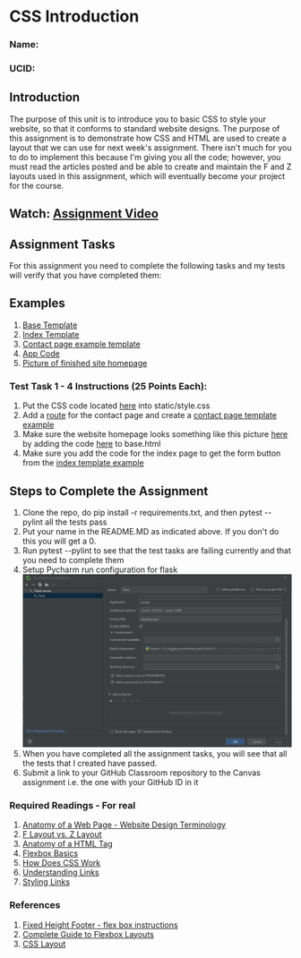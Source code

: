 # CSS Introduction

### Name: <Insert Here>

### UCID: <Insert Here>

## Introduction

The purpose of this unit is to introduce you to basic CSS to style your website, so that it conforms to standard website
designs. The purpose of this assignment is to demonstrate how CSS and HTML are used to create a layout that we can use
for next week's assignment. There isn't much for you to do to implement this because I'm giving you all the code;
however, you must read the articles posted and be able to create and maintain the F and Z layouts used in this
assignment, which will eventually become your project for the course.

## Watch: [Assignment Video](https://youtu.be/jTadsuELj_8)

## Assignment Tasks

For this assignment you need to complete the following tasks and my tests will verify that you have completed them:

## Examples

1. [Base Template](base.example)
2. [Index Template](index.example)
3. [Contact page example template](contact.example)
4. [App Code](main_app.example)
5. [Picture of finished site homepage](webpage.png)

### Test Task 1 - 4 Instructions (25 Points Each):

1. Put the CSS code located [here](/style.example) into static/style.css
2. Add a [route](main_app.example) for the contact page and create a [contact page template example](contact.example)
3. Make sure the website homepage looks something like this picture [here](webpage.png) by adding the
   code [here](base.example) to base.html
4. Make sure you add the code for the index page to get the form button from the [index template example](index.example)

## Steps to Complete the Assignment

1. Clone the repo, do pip install -r requirements.txt, and then pytest --pylint all the tests pass
2. Put your name in the README.MD as indicated above. If you don't do this you will get a 0.
3. Run pytest --pylint to see that the test tasks are failing currently and that you need to complete them
4. Setup Pycharm run configuration for flask ![Pycharm Flask Run Configuration](flask-run-config.png)
5. When you have completed all the assignment tasks, you will see that all the tests that I created have passed.
6. Submit a link to your GitHub Classroom repository to the Canvas assignment i.e. the one with your GitHub ID in it

### Required Readings - For real

1. [Anatomy of a Web Page - Website Design Terminology](https://blog.tubikstudio.com/anatomy-of-web-page/)
2. [F Layout vs. Z Layout](https://99designs.com/blog/tips/visual-hierarchy-landing-page-designs/)
3. [Anatomy of a HTML Tag](https://developer.mozilla.org/en-US/docs/Learn/Getting_started_with_the_web/HTML_basics)
4. [Flexbox Basics](https://developer.mozilla.org/en-US/docs/Web/CSS/CSS_Flexible_Box_Layout/Basic_Concepts_of_Flexbox)
5. [How Does CSS Work](https://developer.mozilla.org/en-US/docs/Learn/CSS/First_steps/How_CSS_works)
6. [Understanding Links](https://developer.mozilla.org/en-US/docs/Web/HTML/Element/a)
7. [Styling Links](https://developer.mozilla.org/en-US/docs/Learn/CSS/Styling_text/Styling_links)

### References

1. [Fixed Height Footer - flex box instructions](https://css-tricks.com/couple-takes-sticky-footer/)
2. [Complete Guide to Flexbox Layouts](https://css-tricks.com/snippets/css/a-guide-to-flexbox/)
3. [CSS Layout](https://developer.mozilla.org/en-US/docs/Learn/CSS/CSS_layout)

